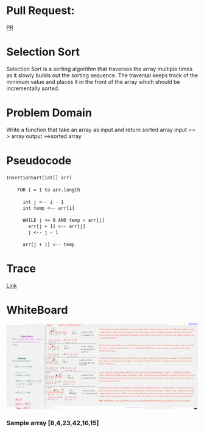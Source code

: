 # Pull Request:

[PR](https://github.com/Raneemoqaily7/data-structures-and-algorathims/pull/17)

# Selection Sort
Selection Sort is a sorting algorithm that traverses the array multiple times as it slowly builds out the sorting sequence. The traversal keeps track of the minimum value and places it in the front of the array which should be incrementally sorted.

# Problem Domain
Write a function that take an array as input and  return sorted array 
input == > array
output ==>sorted array 

# Pseudocode
```
InsertionSort(int[] arr)

    FOR i = 1 to arr.length

      int j <-- i - 1
      int temp <-- arr[i]

      WHILE j >= 0 AND temp < arr[j]
        arr[j + 1] <-- arr[j]
        j <-- j - 1

      arr[j + 1] <-- temp
```
# Trace 
[Link](https://webwhiteboard.com/board/oSdq17jiFmUdkdyJCfafVl1yzZP43fZv/)

# WhiteBoard
![](./selectionSort.png)

### Sample array [8,4,23,42,16,15]



